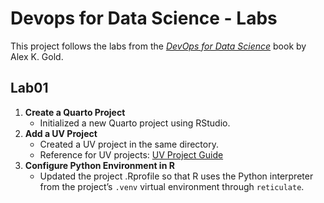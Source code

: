 # Devops for Data Science - Labs

This project follows the labs from the [*DevOps for Data Science*](https://do4ds.com/) book by Alex K. Gold.

## Lab01

1.  **Create a Quarto Project**
    -   Initialized a new Quarto project using RStudio.
2.  **Add a UV Project**
    -   Created a UV project in the same directory.
    -   Reference for UV projects: [UV Project Guide](https://docs.astral.sh/uv/guides/projects/)
3.  **Configure Python Environment in R**
    -   Updated the project .Rprofile so that R uses the Python interpreter from the project’s `.venv` virtual environment through `reticulate`.
